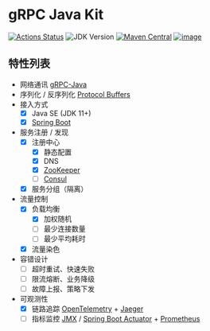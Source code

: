 # gRPC Java Kit

[![Actions Status](https://github.com/fantasticmao/grpc-java-kit/workflows/ci/badge.svg)](https://github.com/fantasticmao/grpc-java-kit/actions)
![JDK Version](https://img.shields.io/badge/JDK-11%2B-blue)
[![Maven Central](https://img.shields.io/maven-central/v/cn.fantasticmao.grpc-kit/grpc-kit-all.svg?label=Maven%20Central)](https://search.maven.org/search?q=g:%22cn.fantasticmao.grpc-kit%22)
[![image](https://img.shields.io/badge/license-MIT-green.svg)](https://github.com/fantasticmao/grpc-java-kit/blob/main/LICENSE)

## 特性列表

- 网络通讯 [gRPC-Java](https://github.com/grpc/grpc-java)
- 序列化 / 反序列化 [Protocol Buffers](https://developers.google.com/protocol-buffers/docs/overview)
- 接入方式
  - [x] Java SE (JDK 11+)
  - [x] [Spring Boot](https://spring.io/projects/spring-boot)
- 服务注册 / 发现
  - [x] 注册中心
    - [x] 静态配置
    - [x] DNS
    - [x] [ZooKeeper](https://zookeeper.apache.org)
    - [ ] [Consul](https://www.consul.io)
  - [x] 服务分组（隔离）
- 流量控制
  - [x] 负载均衡
    - [x] 加权随机
    - [ ] 最少连接数量
    - [ ] 最少平均耗时
  - [x] 流量染色
- 容错设计
  - [ ] 超时重试、快速失败
  - [ ] 限流熔断、业务降级
  - [ ] 故障上报、策略下发
- 可观测性
  - [x] 链路追踪 [OpenTelemetry](https://opentelemetry.io) + [Jaeger](https://www.jaegertracing.io)
  - [ ] 指标监控 [JMX](https://en.wikipedia.org/wiki/Java_Management_Extensions) / [Spring Boot Actuator](https://docs.spring.io/spring-boot/docs/current/reference/html/actuator.html) + [Prometheus](https://prometheus.io)
